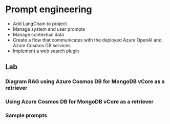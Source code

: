 # Prompt engineering

- Add LangChain to project
- Manage system and user prompts
- Manage contextual data
- Create a flow that communicates with the deployed Azure OpenAI and Azure Cosmos DB services
- Implement a web search plugin


## Lab
### Diagram RAG using Azure Cosmos DB for MongoDB vCore as a retriever
### Using Azure Cosmos DB for MongoDB vCore as a retriever
### Sample prompts

